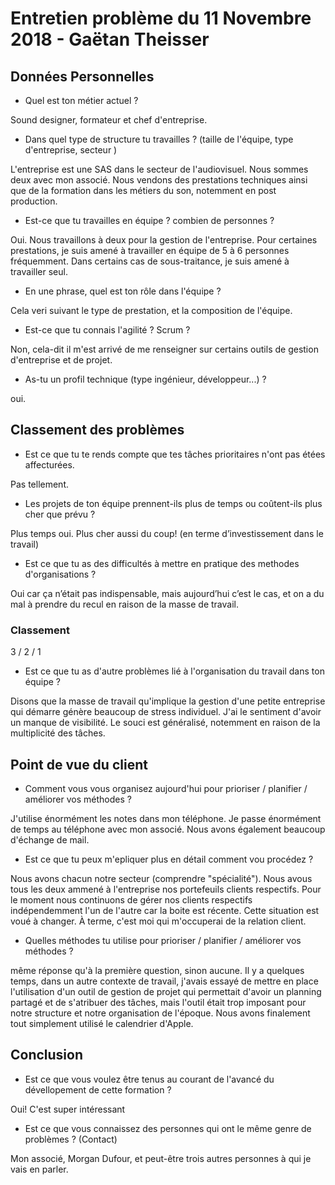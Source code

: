 # Entretien problème du 11 Novembre 2018 - Gaëtan Theisser

## Données Personnelles

- Quel est ton métier actuel ?

Sound designer, formateur et chef d'entreprise.

- Dans quel type de structure tu travailles ? (taille de l'équipe, type d'entreprise, secteur )

L'entreprise est une SAS dans le secteur de l'audiovisuel. Nous sommes deux avec mon associé. Nous vendons des prestations techniques ainsi que de la formation dans les métiers du son, notemment en post production.

- Est-ce que tu travailles en équipe ? combien de personnes ?

Oui. Nous travaillons à deux pour la gestion de l'entreprise. Pour certaines prestations, je suis amené à travailler en équipe de 5 à 6 personnes fréquemment. Dans certains cas de sous-traitance, je suis amené à travailler seul.

- En une phrase, quel est ton rôle dans l'équipe ?

Cela veri suivant le type de prestation, et la composition de l'équipe.

- Est-ce que tu connais l'agilité ? Scrum ?

Non, cela-dit il m'est arrivé de me renseigner sur certains outils de gestion d'entreprise et de projet.

- As-tu un profil technique (type ingénieur, développeur...) ?

oui.

## Classement des problèmes

- Est ce que tu te rends compte que tes tâches prioritaires n'ont pas étées affecturées.

Pas tellement.

- Les projets de ton équipe prennent-ils plus de temps ou coûtent-ils plus cher que prévu ?

Plus temps oui. Plus cher aussi du coup! (en terme d’investissement dans le travail)

- Est ce que tu as des difficultés à mettre en pratique des methodes d'organisations ?

Oui car ça n’était pas indispensable, mais aujourd’hui c’est le cas, et on a du mal à prendre du recul en raison de la masse de travail.

### Classement

3 / 2 / 1

- Est ce que tu as d'autre problèmes lié à l'organisation du travail dans ton équipe ?

Disons que la masse de travail qu'implique la gestion d'une petite entreprise qui démarre génère beaucoup de stress individuel. J'ai le sentiment d'avoir un manque de visibilité. Le souci est généralisé, notemment en raison de la multiplicité des tâches.

## Point de vue du client

- Comment vous vous organisez aujourd'hui pour prioriser / planifier / améliorer vos méthodes ?

J'utilise énormément les notes dans mon téléphone. Je passe énormément de temps au téléphone avec mon associé. Nous avons également beaucoup d'échange de mail.

- Est ce que tu peux m'epliquer plus en détail comment vou procédez ?

Nous avons chacun notre secteur (comprendre "spécialité"). Nous avous tous les deux ammené à l'entreprise nos portefeuils clients respectifs. Pour le moment nous continuons de gérer nos clients respectifs indépendemment l'un de l'autre car la boite est récente. Cette situation est voué à changer. À terme, c'est moi qui m'occuperai de la relation client.

- Quelles méthodes tu utilise pour prioriser / planifier / améliorer vos méthodes ?

même réponse qu'à la première question, sinon aucune.
Il y a quelques temps, dans un autre contexte de travail, j'avais essayé de mettre en place l'utilisation d'un outil de gestion de projet qui permettait d'avoir un planning partagé et de s'atribuer des tâches, mais l'outil était trop imposant pour notre structure et notre organisation de l'époque. Nous avons finalement tout simplement utilisé le calendrier d'Apple.

## Conclusion

- Est ce que vous voulez être tenus au courant de l'avancé du dévellopement de cette formation ?

Oui! C'est super intéressant

- Est ce que vous connaissez des personnes qui ont le même genre de problèmes ? (Contact)

Mon associé, Morgan Dufour, et peut-être trois autres personnes à qui je vais en parler.